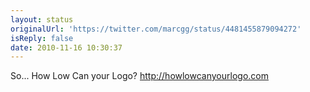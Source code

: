 ```yaml
---
layout: status
originalUrl: 'https://twitter.com/marcgg/status/4481455879094272'
isReply: false
date: 2010-11-16 10:30:37
---
```


So... How Low Can your Logo? http://howlowcanyourlogo.com
